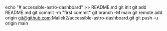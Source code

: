 echo "# accessible-astro-dashboard" >> README.md
git init
git add README.md
git commit -m "first commit"
git branch -M main
git remote add origin git@github.com:Maliek2/accessible-astro-dashboard.git
git push -u origin main
